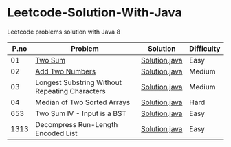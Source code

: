 # Leetcode-Solution-With-Java
Leetcode problems solution with Java 8

P.no |     Problem |                Solution | Difficulty | 
--- | --- | --- | --- |
01 | [Two Sum](https://leetcode.com/problems/two-sum/) | [Solution.java](https://github.com/amitkuet/Leetcode-Solutions-With-Java/blob/master/src/main/java/com/amit/leetcode_1/Solution.java) | Easy |
02 | [Add Two Numbers](https://leetcode.com/problems/add-two-numbers/) | [Solution.java](https://github.com/amitkuet/Leetcode-Solutions-With-Java/blob/master/src/main/java/com/amit/leetcode_2/Solution.java) | Medium |
03 | Longest Substring Without Repeating Characters  | [Solution.java](https://github.com/amitkuet/Leetcode-Solutions-With-Java/blob/master/src/main/java/com/amit/leetcode_3/Solution.java) | Medium |
04 | Median of Two Sorted Arrays   | [Solution.java](https://github.com/amitkuet/Leetcode-Solutions-With-Java/blob/master/src/main/java/com/amit/leetcode_4/Solution.java) | Hard |
653 | Two Sum IV - Input is a BST | [Solution.java](https://github.com/amitkuet/Leetcode-Solutions-With-Java/blob/master/src/main/java/com/amit/leetcode_653/Solution.java) | Easy |
1313 | Decompress Run-Length Encoded List | [Solution.java](https://github.com/amitkuet/Leetcode-Solutions-With-Java/blob/master/src/main/java/com/amit/leetcode_1313/Solution.java) | Easy |
